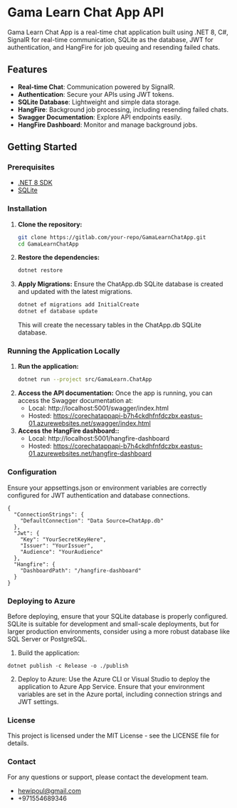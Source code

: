 # Gama Learn Chat App API

Gama Learn Chat App is a real-time chat application built using .NET 8, C#, SignalR for real-time communication, SQLite as the database, JWT for authentication, and HangFire for job queuing and resending failed chats.

## Features

- **Real-time Chat**: Communication powered by SignalR.
- **Authentication**: Secure your APIs using JWT tokens.
- **SQLite Database**: Lightweight and simple data storage.
- **HangFire**: Background job processing, including resending failed chats.
- **Swagger Documentation**: Explore API endpoints easily.
- **HangFire Dashboard**: Monitor and manage background jobs.

## Getting Started

### Prerequisites

- [.NET 8 SDK](https://dotnet.microsoft.com/download/dotnet/8.0)
- [SQLite](https://www.sqlite.org/download.html)

### Installation

1. **Clone the repository:**
   ```bash
   git clone https://gitlab.com/your-repo/GamaLearnChatApp.git
   cd GamaLearnChatApp
   ```
2. **Restore the dependencies:**
   ```bash
   dotnet restore
   ```
3. **Apply Migrations:**
   Ensure the ChatApp.db SQLite database is created and updated with the latest migrations.
   ```bash
   dotnet ef migrations add InitialCreate
   dotnet ef database update
   ```
   This will create the necessary tables in the ChatApp.db SQLite database.
   
### Running the Application Locally
1. **Run the application:**
    ```bash
    dotnet run --project src/GamaLearn.ChatApp
    ```
2. **Access the API documentation:**
   Once the app is running, you can access the Swagger documentation at:
   - Local: http://localhost:5001/swagger/index.html
   - Hosted: https://corechatappapi-b7h4ckdhfnfdczbx.eastus-01.azurewebsites.net/swagger/index.html
3. **Access the HangFire dashboard::**
   - Local: http://localhost:5001/hangfire-dashboard
   - Hosted: https://corechatappapi-b7h4ckdhfnfdczbx.eastus-01.azurewebsites.net/hangfire-dashboard

### Configuration
Ensure your appsettings.json or environment variables are correctly configured for JWT authentication and database connections.
```
{
  "ConnectionStrings": {
    "DefaultConnection": "Data Source=ChatApp.db"
  },
  "Jwt": {
    "Key": "YourSecretKeyHere",
    "Issuer": "YourIssuer",
    "Audience": "YourAudience"
  },
  "Hangfire": {
    "DashboardPath": "/hangfire-dashboard"
  }
}
```
### Deploying to Azure
Before deploying, ensure that your SQLite database is properly configured. SQLite is suitable for development and small-scale 
deployments, but for larger production environments, consider using a more robust database like SQL Server or PostgreSQL.
1. Build the application:
```
dotnet publish -c Release -o ./publish
```
2. Deploy to Azure:
Use the Azure CLI or Visual Studio to deploy the application to Azure App Service. Ensure that your environment variables are set in the Azure portal, including connection strings and JWT settings.

### License
This project is licensed under the MIT License - see the LICENSE file for details.

### Contact
For any questions or support, please contact the development team.
- hewipoul@gmail.com
- +971554689346
